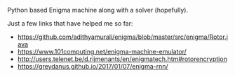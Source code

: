 Python based Enigma machine along with a solver (hopefully).

Just a few links that have helped me so far:
* https://github.com/adithyamurali/enigma/blob/master/src/enigma/Rotor.java
* https://www.101computing.net/enigma-machine-emulator/
* http://users.telenet.be/d.rijmenants/en/enigmatech.htm#rotorencryption
* https://greydanus.github.io/2017/01/07/enigma-rnn/